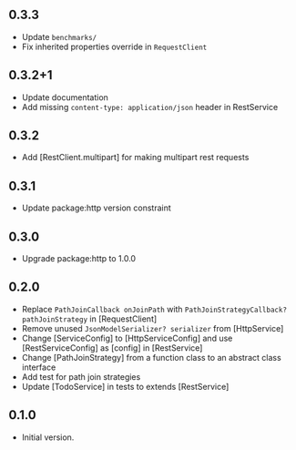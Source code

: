 ## 0.3.3

- Update `benchmarks/`
- Fix inherited properties override in `RequestClient`
 
## 0.3.2+1

- Update documentation
- Add missing `content-type: application/json` header in RestService

## 0.3.2

- Add [RestClient.multipart] for making multipart rest requests

## 0.3.1

- Update package:http version constraint

## 0.3.0

- Upgrade package:http to 1.0.0

## 0.2.0

- Replace `PathJoinCallback onJoinPath` with `PathJoinStrategyCallback? pathJoinStrategy` in [RequestClient]
- Remove unused `JsonModelSerializer? serializer` from [HttpService]
- Change [ServiceConfig] to [HttpServiceConfig] and use [RestServiceConfig] as [config] in [RestService]
- Change [PathJoinStrategy] from a function class to an abstract class interface
- Add test for path join strategies
- Update [TodoService] in tests to extends [RestService]

## 0.1.0

- Initial version.
